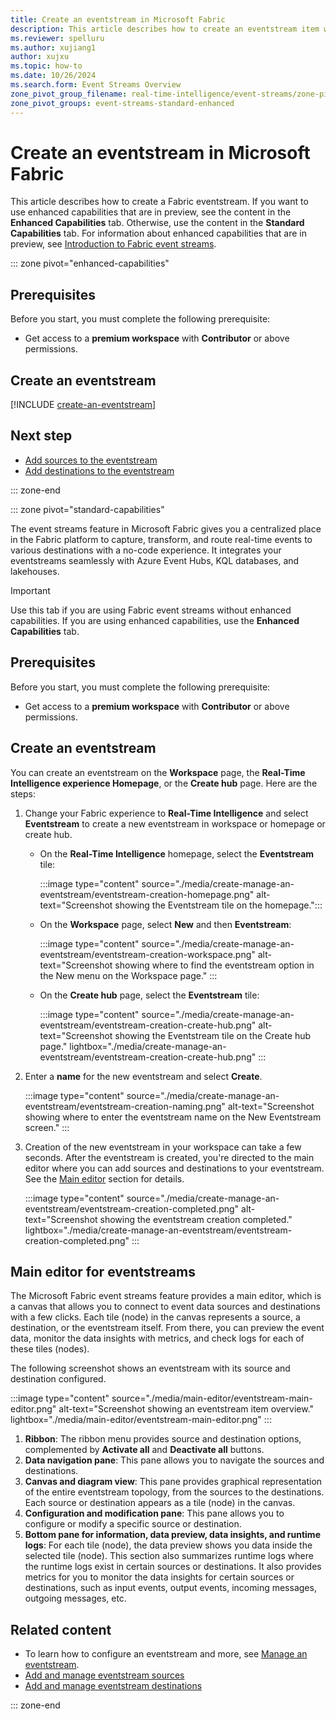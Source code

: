 ```yaml
---
title: Create an eventstream in Microsoft Fabric
description: This article describes how to create an eventstream item with Microsoft Fabric event streams feature.
ms.reviewer: spelluru
ms.author: xujiang1
author: xujxu
ms.topic: how-to
ms.date: 10/26/2024
ms.search.form: Event Streams Overview
zone_pivot_group_filename: real-time-intelligence/event-streams/zone-pivot-groups.json
zone_pivot_groups: event-streams-standard-enhanced
---
```


# Create an eventstream in Microsoft Fabric
This article describes how to create a Fabric eventstream. If you want to use enhanced capabilities that are in preview, see the content in the **Enhanced Capabilities** tab. Otherwise, use the content in the **Standard Capabilities** tab. For information about enhanced capabilities that are in preview, see [Introduction to Fabric event streams](overview.md).

::: zone pivot="enhanced-capabilities"  

## Prerequisites
Before you start, you must complete the following prerequisite:

- Get access to a **premium workspace** with **Contributor** or above permissions.


## Create an eventstream

[!INCLUDE [create-an-eventstream](./includes/create-an-eventstream.md)]

## Next step
- [Add sources to the eventstream](./add-manage-eventstream-sources.md)
- [Add destinations to the eventstream](./add-manage-eventstream-destinations.md)

::: zone-end

::: zone pivot="standard-capabilities"

The event streams feature in Microsoft Fabric gives you a centralized place in the Fabric platform to capture, transform, and route real-time events to various destinations with a no-code experience. It integrates your eventstreams seamlessly with Azure Event Hubs, KQL databases, and lakehouses.

> [!IMPORTANT]
> Use this tab if you are using Fabric event streams without enhanced capabilities. If you are using enhanced capabilities, use the **Enhanced Capabilities** tab. 


## Prerequisites

Before you start, you must complete the following prerequisite:

- Get access to a **premium workspace** with **Contributor** or above permissions.

## Create an eventstream

You can create an eventstream on the **Workspace** page, the **Real-Time Intelligence experience Homepage**, or the **Create hub** page. Here are the steps:

1. Change your Fabric experience to **Real-Time Intelligence** and select **Eventstream** to create a new eventstream in workspace or homepage or create hub.

   - On the **Real-Time Intelligence** homepage, select the **Eventstream** tile:

       :::image type="content" source="./media/create-manage-an-eventstream/eventstream-creation-homepage.png" alt-text="Screenshot showing the Eventstream tile on the homepage.":::

   - On the **Workspace** page, select **New** and then **Eventstream**:

       :::image type="content" source="./media/create-manage-an-eventstream/eventstream-creation-workspace.png" alt-text="Screenshot showing where to find the eventstream option in the New menu on the Workspace page." :::

   - On the **Create hub** page, select the **Eventstream** tile:

       :::image type="content" source="./media/create-manage-an-eventstream/eventstream-creation-create-hub.png" alt-text="Screenshot showing the Eventstream tile on the Create hub page." lightbox="./media/create-manage-an-eventstream/eventstream-creation-create-hub.png" :::

1. Enter a **name** for the new eventstream and select **Create**.

   :::image type="content" source="./media/create-manage-an-eventstream/eventstream-creation-naming.png" alt-text="Screenshot showing where to enter the eventstream name on the New Eventstream screen." :::

1. Creation of the new eventstream in your workspace can take a few seconds. After the eventstream is created, you're directed to the main editor where you can add sources and destinations to your eventstream. See the [Main editor](#main-editor-for-eventstreams) section for details.

   :::image type="content" source="./media/create-manage-an-eventstream/eventstream-creation-completed.png" alt-text="Screenshot showing the eventstream creation completed." lightbox="./media/create-manage-an-eventstream/eventstream-creation-completed.png" :::

## Main editor for eventstreams

The Microsoft Fabric event streams feature provides a main editor, which is a canvas that allows you to connect to event data sources and destinations with a few clicks. Each tile (node) in the canvas represents a source, a destination, or the eventstream itself. From there, you can preview the event data, monitor the data insights with metrics, and check logs for each of these tiles (nodes).

The following screenshot shows an eventstream with its source and destination configured.

:::image type="content" source="./media/main-editor/eventstream-main-editor.png" alt-text="Screenshot showing an eventstream item overview." lightbox="./media/main-editor/eventstream-main-editor.png" :::

1. **Ribbon**: The ribbon menu provides source and destination options, complemented by **Activate all** and **Deactivate all** buttons.
2. **Data navigation pane**: This pane allows you to navigate the sources and destinations.
3. **Canvas and diagram view**: This pane provides graphical representation of the entire eventstream topology, from the sources to the destinations. Each source or destination appears as a tile (node) in the canvas.
4. **Configuration and modification pane**: This pane allows you to configure or modify a specific source or destination.
5. **Bottom pane for information, data preview, data insights, and runtime logs**: For each tile (node), the data preview shows you data inside the selected tile (node). This section also summarizes runtime logs where the runtime logs exist in certain sources or destinations. It also provides metrics for you to monitor the data insights for certain sources or destinations, such as input events, output events, incoming messages, outgoing messages, etc.

## Related content

- To learn how to configure an eventstream and more, see [Manage an eventstream](manage-eventstream.md).
- [Add and manage eventstream sources](./add-manage-eventstream-sources.md)
- [Add and manage eventstream destinations](./add-manage-eventstream-destinations.md)

::: zone-end